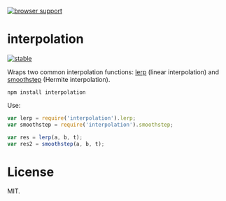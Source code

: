 [![browser support](https://ci.testling.com/mattdesl/color-luminance.png)](https://ci.testling.com/mattdesl/color-luminance)

# interpolation

[![stable](http://badges.github.io/stability-badges/dist/stable.svg)](http://github.com/badges/stability-badges)

Wraps two common interpolation functions: [lerp](https://www.npmjs.org/package/lerp) (linear interpolation) and [smoothstep](https://www.npmjs.org/package/smoothstep) (Hermite interpolation). 

```npm install interpolation```


Use:

```js
var lerp = require('interpolation').lerp;
var smoothstep = require('interpolation').smoothstep;

var res = lerp(a, b, t);
var res2 = smoothstep(a, b, t);
```

# License

MIT.